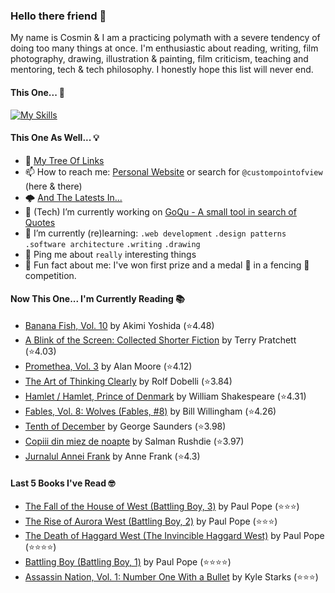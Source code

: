 ### Hello there friend 👋

My name is Cosmin & I am a practicing polymath with a severe tendency of doing too many things at once.
I'm enthusiastic about reading, writing, film photography, drawing, illustration & painting, film criticism, teaching and mentoring, tech & tech philosophy.
I honestly hope this list will never end.

#### This One... 🧠
[![My Skills](https://skillicons.dev/icons?i=linux,html,css,tailwind,js,ts,nextjs,gatsby,nodejs,react,go,py,dart,flutter,figma,webpack,electron,rabbitmq,raspberrypi,jenkins,netlify,ansible,aws,azure,gcp,mongodb,redis,sqlite,bash,powershell,docker,git,vscode&perline=15)](https://skillicons.dev)

#### This One As Well... 💡
- 🌲 [My Tree Of Links](https://linktr.ee/custompointofview)
- 📫 How to reach me: [Personal Website](https://custompointofview.com/) or search for `@custompointofview` (here & there)
- 🌩️ [And The Latests In...](https://custompointofview.com/latests)
- 🔭 (Tech) I’m currently working on [GoQu - A small tool in search of Quotes](https://github.com/custompointofview/goqu)
- 🌱 I’m currently (re)learning: `.web development` `.design patterns` `.software architecture` `.writing` `.drawing` 
- 💬 Ping me about `really` interesting things
- 🐡 Fun fact about me: I've won first prize and a medal 🥇 in a fencing 🤺 competition.

#### Now This One... I'm Currently Reading 📚
<!-- GOODREADS-LIST:START -->
- [Banana Fish, Vol. 10](https://www.goodreads.com/review/show/4602429210?utm_medium=api&utm_source=rss) by Akimi Yoshida (⭐️4.48)
- [A Blink of the Screen: Collected Shorter Fiction](https://www.goodreads.com/review/show/3570112383?utm_medium=api&utm_source=rss) by Terry Pratchett (⭐️4.03)
- [Promethea, Vol. 3](https://www.goodreads.com/review/show/3403029181?utm_medium=api&utm_source=rss) by Alan Moore (⭐️4.12)
- [The Art of Thinking Clearly](https://www.goodreads.com/review/show/3398126985?utm_medium=api&utm_source=rss) by Rolf Dobelli (⭐️3.84)
- [Hamlet / Hamlet, Prince of Denmark](https://www.goodreads.com/review/show/3395531630?utm_medium=api&utm_source=rss) by William Shakespeare (⭐️4.31)
- [Fables, Vol. 8: Wolves (Fables, #8)](https://www.goodreads.com/review/show/3084491891?utm_medium=api&utm_source=rss) by Bill Willingham (⭐️4.26)
- [Tenth of December](https://www.goodreads.com/review/show/3349948960?utm_medium=api&utm_source=rss) by George Saunders (⭐️3.98)
- [Copiii din miez de noapte](https://www.goodreads.com/review/show/2605011709?utm_medium=api&utm_source=rss) by Salman Rushdie (⭐️3.97)
- [Jurnalul Annei Frank](https://www.goodreads.com/review/show/2605011984?utm_medium=api&utm_source=rss) by Anne Frank (⭐️4.3)
<!-- GOODREADS-LIST:END -->

#### Last 5 Books I've Read 🤓
<!-- GOODREADS-READ-LIST:START -->
- [The Fall of the House of West (Battling Boy, 3)](https://www.goodreads.com/review/show/5781312351?utm_medium=api&utm_source=rss) by Paul Pope (⭐⭐⭐)
- [The Rise of Aurora West (Battling Boy, 2)](https://www.goodreads.com/review/show/5781312337?utm_medium=api&utm_source=rss) by Paul Pope (⭐⭐⭐)
- [The Death of Haggard West (The Invincible Haggard West)](https://www.goodreads.com/review/show/5771934660?utm_medium=api&utm_source=rss) by Paul Pope (⭐⭐⭐⭐)
- [Battling Boy (Battling Boy, 1)](https://www.goodreads.com/review/show/5771933651?utm_medium=api&utm_source=rss) by Paul Pope (⭐⭐⭐⭐)
- [Assassin Nation, Vol. 1: Number One With a Bullet](https://www.goodreads.com/review/show/5763956854?utm_medium=api&utm_source=rss) by Kyle Starks (⭐⭐⭐)
<!-- GOODREADS-READ-LIST:END -->

<!-- #### Some Stats 👷 -->
<!--START_SECTION:waka-->
<!--END_SECTION:waka--> 

